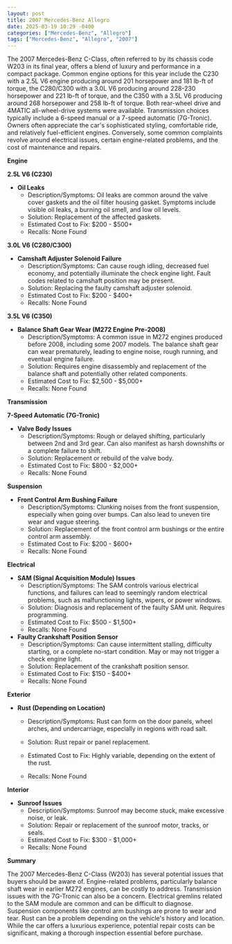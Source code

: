 ```yaml
---
layout: post
title: 2007 Mercedes-Benz Allegro
date: 2025-03-19 10:29 -0400
categories: ["Mercedes-Benz", "Allegro"]
tags: ["Mercedes-Benz", "Allegro", "2007"]
---
```

The 2007 Mercedes-Benz C-Class, often referred to by its chassis code W203 in its final year, offers a blend of luxury and performance in a compact package. Common engine options for this year include the C230 with a 2.5L V6 engine producing around 201 horsepower and 181 lb-ft of torque, the C280/C300 with a 3.0L V6 producing around 228-230 horsepower and 221 lb-ft of torque, and the C350 with a 3.5L V6 producing around 268 horsepower and 258 lb-ft of torque. Both rear-wheel drive and 4MATIC all-wheel-drive systems were available. Transmission choices typically include a 6-speed manual or a 7-speed automatic (7G-Tronic). Owners often appreciate the car's sophisticated styling, comfortable ride, and relatively fuel-efficient engines. Conversely, some common complaints revolve around electrical issues, certain engine-related problems, and the cost of maintenance and repairs.

**Engine**

**2.5L V6 (C230)**
* **Oil Leaks**
    * Description/Symptoms: Oil leaks are common around the valve cover gaskets and the oil filter housing gasket. Symptoms include visible oil leaks, a burning oil smell, and low oil levels.
    * Solution: Replacement of the affected gaskets.
    * Estimated Cost to Fix: $200 - $500+
    * Recalls: None Found

**3.0L V6 (C280/C300)**

* **Camshaft Adjuster Solenoid Failure**
    * Description/Symptoms: Can cause rough idling, decreased fuel economy, and potentially illuminate the check engine light. Fault codes related to camshaft position may be present.
    * Solution: Replacing the faulty camshaft adjuster solenoid.
    * Estimated Cost to Fix: $200 - $400+
    * Recalls: None Found

**3.5L V6 (C350)**

* **Balance Shaft Gear Wear (M272 Engine Pre-2008)**
    * Description/Symptoms: A common issue in M272 engines produced before 2008, including some 2007 models. The balance shaft gear can wear prematurely, leading to engine noise, rough running, and eventual engine failure.
    * Solution: Requires engine disassembly and replacement of the balance shaft and potentially other related components.
    * Estimated Cost to Fix: $2,500 - $5,000+
    * Recalls: None Found

**Transmission**

**7-Speed Automatic (7G-Tronic)**
* **Valve Body Issues**
    * Description/Symptoms: Rough or delayed shifting, particularly between 2nd and 3rd gear. Can also manifest as harsh downshifts or a complete failure to shift.
    * Solution: Replacement or rebuild of the valve body.
    * Estimated Cost to Fix: $800 - $2,000+
    * Recalls: None Found

**Suspension**

* **Front Control Arm Bushing Failure**
    * Description/Symptoms: Clunking noises from the front suspension, especially when going over bumps. Can also lead to uneven tire wear and vague steering.
    * Solution: Replacement of the front control arm bushings or the entire control arm assembly.
    * Estimated Cost to Fix: $200 - $600+
    * Recalls: None Found

**Electrical**

* **SAM (Signal Acquisition Module) Issues**
    * Description/Symptoms: The SAM controls various electrical functions, and failures can lead to seemingly random electrical problems, such as malfunctioning lights, wipers, or power windows.
    * Solution: Diagnosis and replacement of the faulty SAM unit. Requires programming.
    * Estimated Cost to Fix: $500 - $1,500+
    * Recalls: None Found
* **Faulty Crankshaft Position Sensor**
    * Description/Symptoms: Can cause intermittent stalling, difficulty starting, or a complete no-start condition. May or may not trigger a check engine light.
    * Solution: Replacement of the crankshaft position sensor.
    * Estimated Cost to Fix: $150 - $400+
    * Recalls: None Found

**Exterior**

* **Rust (Depending on Location)**
    * Description/Symptoms: Rust can form on the door panels, wheel arches, and undercarriage, especially in regions with road salt.
    * Solution: Rust repair or panel replacement.
    * Estimated Cost to Fix: Highly variable, depending on the extent of the rust.

    * Recalls: None Found

**Interior**

* **Sunroof Issues**
    * Description/Symptoms: Sunroof may become stuck, make excessive noise, or leak.
    * Solution: Repair or replacement of the sunroof motor, tracks, or seals.
    * Estimated Cost to Fix: $300 - $1,000+
    * Recalls: None Found

**Summary**

The 2007 Mercedes-Benz C-Class (W203) has several potential issues that buyers should be aware of. Engine-related problems, particularly balance shaft wear in earlier M272 engines, can be costly to address. Transmission issues with the 7G-Tronic can also be a concern. Electrical gremlins related to the SAM module are common and can be difficult to diagnose. Suspension components like control arm bushings are prone to wear and tear. Rust can be a problem depending on the vehicle's history and location. While the car offers a luxurious experience, potential repair costs can be significant, making a thorough inspection essential before purchase.

